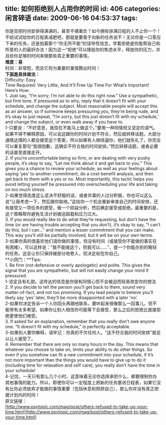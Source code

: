 title: 如何拒绝别人占用你的时间
id: 406
categories: 闲言碎语
date: 2009-06-16 04:53:37
tags:
---

你是否把时间安排得满满的，甚至不堪重负？如今拥有排满日程的人不止你一个！不妨试试给你的日程表减肥吧，那就是要善于向新的任务说不！无论你是一口答应下来的任务，还是抱着那个“你无所不能”的误导性信念，学着拒绝是你能帮自己和所爱的人的最好办法！因为这一“拒绝”可以降低你的焦虑水平，释放你的压力，并且给你足够的时间来做那些真正重要的事情。
</br>**难度：易**
</br>时间：非常短，而且它将为重要的事情腾出时间！
</br>**下面是具体做法：**
</br>Difficulty: Easy
</br>Time Required: Very Little, And It’ll Free Up Time For What’s Important!
</br>Here’s How:
</br>1\. Just say, “I’m sorry; I’m not able to do this right now.” Use a sympathetic, but firm tone. If pressured as to why, reply that it doesn’t fit with your schedule, and change the subject. Most reasonable people will accept this as an answer, so if someone keeps pressuring you, they’re being rude, and it’s okay to just repeat, “I’m sorry, but this just doesn’t fit with my schedule,’ and change the subject, or even walk away if you have to.
</br>1-只要说：“不好意思，我现在不能马上做这个。”要用一种同情但又坚定的语气。如果不得不解释原因，可以说这跟你的时间计划不符合，然后就转移话题。大部分通情达理的人都会接受这个答案，所以如果有人继续逼你，他们就失礼了，你完全可以重复那句“我很抱歉，这确实不符合我的时间安排。”然后转移话题，或者必要的话甚至直接走开。
</br>2\. If you’re uncomfortable being so firm, or are dealing with very pushy people, it’s okay to say, “Let me think about it and get back to you.” This gives you a chance to review your schedule, as well as your feelings about saying ‘yes’ to another commitment, do a cost-benefit analysis, and then get back to them with a yes or no. Most importantly, this tactic helps you avoid letting yourself be pressured into overscheduling your life and taking on too much stress.
</br>2-如果觉得态度这么坚决不舒服的话，或者共事的人过分积极，你也可以这么说“让我考虑一下，然后跟你联络。”这给你一个机会重新审查自己的时间安排，还有接受又一项任务的感受，做一个损益分析，然后确定接受或拒绝。最重要的是，这个策略帮你避免生活计划被迫超载和压力过大。
</br>3\. If you would really like to do what they’re requesting, but don’t have the time (or are having trouble accepting that you don’t), it’s okay to say, “I can’t do this, but I can…” and mention a lesser commitment that you can make. This way you’ll still be partially involved, but it will be on your own terms.
</br>3-如果你真的很喜欢他们请你做的事情，但没有时间（或接受你不能做的事实在有困难），可以这样说：“我不能做这个，但我可以……”，提一个你能办到的略轻的任务。这会让你只保持被部分地卷入，但决定权在你自己。
</br>**小窍门：**Tips:
</br>1\. Be firm (not defensive or overly apologetic) and polite. This gives the signal that you are sympathetic, but will not easily change your mind if pressured.
</br>1-坚定且有礼貌。这传达的信息是你很有同情心但不会被迫而轻易改变你的想法
</br>2\. If you decide to tell the person you’ll get back to them, sound very matter-of-fact, and not too promising. If you lead people to believe you’ll likely say ‘yes’ later, they’ll be more disappointed with a later ‘no’.
</br>2-如果你决定告诉一个人你回头再跟他联系，要听起来很像那么一回事儿，但不能带有太多希望。如果你让别人相信你可能等下会接受，那么之后的拒绝比直接拒绝更使他们难受。
</br>3\. If asked for an explanation, remember that you really don’t owe anyone one. “It doesn’t fit with my schedule,” is perfectly acceptable.
</br>3-如果别人要你解释，请牢记：你真的不欠任何人。“这不符合我的时间安排”就足以让人接受了。
</br>4\. Remember that there are only so many hours in the day. This means that whatever you choose to take on, limits your ability to do other things. So even if you somehow can fit a new commitment into your schedule, if it’s not more important than the things you would have to give up to do it (including time for relaxation and self care), you really don’t have the time in your schedule!
</br>4-记住，一天只有那么几个小时。这意味着无论你选择承担什么，都要限制你办其他事情的能力。所以，即使你可以一定程度上把新的任务塞进日程表，如果它没有比你必须放弃才能做的事情重要（包括休息和照顾自己），那么你并没有真正把握计划内的时间！
</br>原文链接：
</br>[http://www.psytopic.com/mag/post/others-refused-to-take-up-your-time.html](http://www.psytopic.com/mag/post/others-refused-to-take-up-your-time.html)
